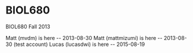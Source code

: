 BIOL680
=======

BIOL680 Fall 2013

Matt (mvdm) is here -- 2013-08-30
Matt (mattmizumi) is here -- 2013-08-30 (test account)
Lucas (lucasdwi) is here -- 2015-08-19